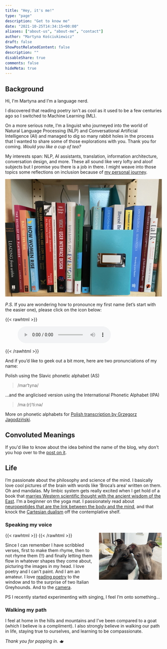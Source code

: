 ```yaml
---
title: "Hey, it's me!"
type: "page"
description: "Get to know me"
date: "2021-10-25T14:34:15+00:00"
aliases: ["about-us", "about-me", "contact"]
author: "Martyna Kościukiewicz"
draft: false
ShowPostRelatedContent: false
description: ""
disableShare: true
comments: false
hideMeta: true
---
```


## Background
<!-- 
{{< rawhtml >}}
<img align="left" height="40%" width="40%" style="margin: 0 1em 0 0em" src="images/about-photo.png">
{{< /rawhtml >}} -->

Hi, I'm Martyna and I’m a language nerd.

I discovered that reading poetry isn’t as cool as it used to be a few centuries ago so I switched to Machine Learning (ML).

On a more serious note, I’m a linguist who journeyed into the world of Natural Language Processing (NLP) and Conversational Artificial Intelligence (AI) and managed to dig so many rabbit holes in the process that I wanted to share some of those explorations with you. Thank you for coming. _Would you like a cup of tea?_

My interests span: NLP, AI assistants, translation, information architecture, conversation design, and more. These all sound like very lofty and aloof subjects but I promise you there is a job in there. I might weave into those topics some reflections on inclusion because of [my personal journey](https://owntrail.com/trail/convoluted_m).

![One of my bookshelves](images/books.png)

_P.S._ If you are wondering how to pronounce my first name (let’s start with the easier one), please click on the icon below:

{{< rawhtml >}}
<figure>
    <audio controls src="images/name-pronunciation.m4a" type="audio/mpeg">
        Your browser does not support the <code>audio</code> element.
    </audio>
</figure>
{{< /rawhtml >}}

And if you’d like to geek out a bit more, here are two pronunciations of my name:

Polish using the Slavic phonetic alphabet (AS)

> /mar‘tyna/

...and the anglicised version using the International Phonetic Alphabet (IPA)

> /ma:(r)‘ti:nə/

More on phonetic alphabets for [Polish transcription by Grzegorz Jagodziński](http://grzegorz.jagodzinski.prv.pl/gram/en/ipa.html).

## Convoluted Meanings

If you'd like to know about the idea behind the name of the blog, why don't you hop over to the [post on it](https://convolutedmeanings.com/meta/why-convoluted-meanings/).

## Life

I’m passionate about the philosophy and science of the mind. I basically love cool pictures of the brain with words like ‘Broca’s area’ written on them. Oh and mandalas. My limbic system gets really excited when I get hold of a book that [marries Western scientific thought with the ancient wisdom of the East](http://cup.columbia.edu/book/contemplative-science/9780231138352). I’m a beginner on the yoga mat. I passionately read about [neuropeptides that are the link between the body and the mind](https://www.smithsonianmag.com/arts-culture/review-of-molecules-of-emotion-157256854/), and that knock the [Cartesian dualism](https://en.wikipedia.org/wiki/Mind%E2%80%93body_dualism) off the contemplative shelf.

### Speaking my voice

{{< rawhtml >}}
<img align="right" height="40%" width="40%" style="margin: 0 0 0 1em" src="images/dogs.png">
{{< /rawhtml >}}

Since I can remember I have scribbled verses, first to make them rhyme, then to not rhyme them (!!) and finally letting them flow in whatever shapes they come about, picturing the images in my head. I love poetry and I can't paint. And I am an amateur. I love [reading poetry](https://soundcloud.com/user-797325276/dorothea-dubois-amazonian-gift) to the window and to the surprise of two Italian Greyhounds. And to the [camera](https://www.youtube.com/watch?v=XYWkPdYxGQw).

PS I recently started experimenting with singing, I feel I’m onto something...

### Walking my path

I feel at home in the hills and mountains and I’ve been compared to a goat (which I believe is a compliment). I also strongly believe in walking our path in life, staying true to ourselves, and learning to be compassionate.

_Thank you for popping in._ 🫖 

